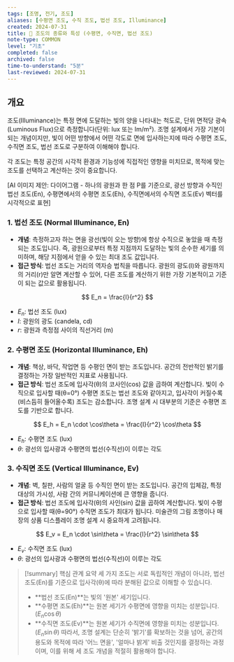 ```yaml
---
tags: [조명, 전기, 조도]
aliases: [수평면 조도, 수직 조도, 법선 조도, Illuminance]
created: 2024-07-31
title: 📝 조도의 종류와 특성 (수평면, 수직면, 법선 조도)
note-type: COMMON
level: "기초"
completed: false
archived: false
time-to-understand: "5분"
last-reviewed: 2024-07-31
---
```


## 개요
조도(Illuminance)는 특정 면에 도달하는 빛의 양을 나타내는 척도로, 단위 면적당 광속(Luminous Flux)으로 측정합니다(단위: lux 또는 lm/m²). 조명 설계에서 가장 기본이 되는 개념이지만, 빛이 어떤 방향에서 어떤 각도로 면에 입사하는지에 따라 수평면 조도, 수직면 조도, 법선 조도로 구분하여 이해해야 합니다.

각 조도는 특정 공간의 시각적 환경과 기능성에 직접적인 영향을 미치므로, 목적에 맞는 조도를 선택하고 계산하는 것이 중요합니다.

[AI 이미지 제안: 다이어그램 - 하나의 광원과 한 점 P를 기준으로, 광선 방향과 수직인 법선 조도(En), 수평면에서의 수평면 조도(Eh), 수직면에서의 수직면 조도(Ev) 벡터를 시각적으로 표현]

### 1. 법선 조도 (Normal Illuminance, En)

- **개념**: 측정하고자 하는 면을 광선(빛이 오는 방향)에 항상 수직으로 놓았을 때 측정되는 조도입니다. 즉, 광원으로부터 특정 지점까지 도달하는 빛의 순수한 세기를 의미하며, 해당 지점에서 얻을 수 있는 최대 조도 값입니다.
- **접근 방식**: 법선 조도는 거리의 역자승 법칙을 따릅니다. 광원의 광도(I)와 광원까지의 거리(r)만 알면 계산할 수 있어, 다른 조도를 계산하기 위한 가장 기본적이고 기준이 되는 값으로 활용됩니다.

$$
E_n = \frac{I}{r^2}
$$
- $E_n$: 법선 조도 (lux)
- $I$: 광원의 광도 (candela, cd)
- $r$: 광원과 측정점 사이의 직선거리 (m)

### 2. 수평면 조도 (Horizontal Illuminance, Eh)

- **개념**: 책상, 바닥, 작업면 등 수평인 면이 받는 조도입니다. 공간의 전반적인 밝기를 결정하는 가장 일반적인 지표로 사용됩니다.
- **접근 방식**: 법선 조도에 입사각(θ)의 코사인(cos) 값을 곱하여 계산합니다. 빛이 수직으로 입사할 때(θ=0°) 수평면 조도는 법선 조도와 같아지고, 입사각이 커질수록(비스듬히 들어올수록) 조도는 감소합니다. 조명 설계 시 대부분의 기준은 수평면 조도를 기반으로 합니다.

$$
E_h = E_n \cdot \cos\theta = \frac{I}{r^2} \cos\theta
$$
- $E_h$: 수평면 조도 (lux)
- $\theta$: 광선의 입사광과 수평면의 법선(수직선)이 이루는 각도

### 3. 수직면 조도 (Vertical Illuminance, Ev)

- **개념**: 벽, 칠판, 사람의 얼굴 등 수직인 면이 받는 조도입니다. 공간의 입체감, 특정 대상의 가시성, 사람 간의 커뮤니케이션에 큰 영향을 줍니다.
- **접근 방식**: 법선 조도에 입사각(θ)의 사인(sin) 값을 곱하여 계산합니다. 빛이 수평으로 입사할 때(θ=90°) 수직면 조도가 최대가 됩니다. 미술관의 그림 조명이나 매장의 상품 디스플레이 조명 설계 시 중요하게 고려됩니다.

$$
E_v = E_n \cdot \sin\theta = \frac{I}{r^2} \sin\theta
$$
- $E_v$: 수직면 조도 (lux)
- $\theta$: 광선의 입사광과 수평면의 법선(수직선)이 이루는 각도

>[!summary] 핵심 관계 요약
>세 가지 조도는 서로 독립적인 개념이 아니라, 법선 조도(En)를 기준으로 입사각(θ)에 따라 분해된 값으로 이해할 수 있습니다.
>- **법선 조도(En)**는 빛의 '원본' 세기입니다.
>- **수평면 조도(Eh)**는 원본 세기가 수평면에 영향을 미치는 성분입니다. ($E_n \cos\theta$)
>- **수직면 조도(Ev)**는 원본 세기가 수직면에 영향을 미치는 성분입니다. ($E_n \sin\theta$)
>따라서, 조명 설계는 단순히 '밝기'를 확보하는 것을 넘어, 공간의 용도와 목적에 따라 '어느 면을', '얼마나 밝게' 비출 것인지를 결정하는 과정이며, 이를 위해 세 조도 개념을 적절히 활용해야 합니다. 